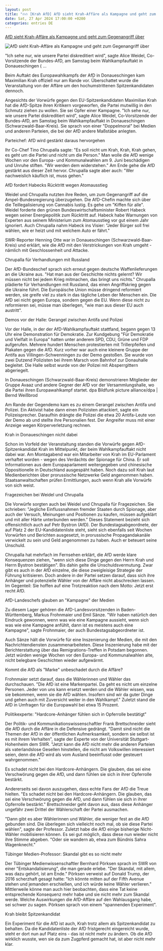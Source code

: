 ```yaml
---
layout: post
title: "🔥🔥 [Krah AfD] AfD sieht Krah-Affäre als Kampagne und geht zum Gegenangriff über"
date: Sat, 27 Apr 2024 17:00:00 +0200
categories: entries DE
---
```

[AfD sieht Krah-Affäre als Kampagne und geht zum Gegenangriff über](https://www.swr.de/swraktuell/baden-wuerttemberg/eu-wahlkampf-krah-afd-100.html)

![AfD sieht Krah-Affäre als Kampagne und geht zum Gegenangriff über](https://www.swr.de/swraktuell/baden-wuerttemberg/1714233942020%2Cafd-parteitag-donaueschingen-100~_v-16x9@2dL_-6c42aff4e68b43c7868c3240d3ebfa29867457da.jpg)

"Ich sehe nur, wie unsere Partei diskreditiert wird", sagte Alice Weidel, Co-Vorsitzende der Bundes-AfD, am Samstag beim Wahlkampfauftakt in Donaueschingen ( ...

Beim Auftakt des Europawahlkampfs der AfD in Donaueschingen kam Maximilian Krah offiziell nur am Rande vor. Überschattet wurde die Veranstaltung von der Affäre um den hochumstrittenen Spitzenkandidaten dennoch.

Angesichts der Vorwürfe gegen den EU-Spitzenkandidaten Maximilian Krah hat die AfD-Spitze ihren Kritikern vorgeworfen, die Partei mutwillig in den Schmutz ziehen zu wollen. Sie sei Opfer einer Kampagne. "Ich sehe nur, wie unsere Partei diskreditiert wird", sagte Alice Weidel, Co-Vorsitzende der Bundes-AfD, am Samstag beim Wahlkampfauftakt in Donaueschingen (Schwarzwald-Baar-Kreis). Sie sprach von einer "Doppelmoral" bei Medien und anderen Parteien, die bei der AfD andere Maßstäbe anlegten.

Parteichef: AfD wird gestärkt daraus hervorgehen

Ihr Co-Chef Tino Chrupalla sagte: "Es soll nicht um Krah, Krah, Krah gehen, es geht um die Partei und nicht um die Person." Man wolle die AfD wenige Wochen vor den Europa- und Kommunalwahlen am 9. Juni beschädigen und Unruhe stiften. "Wir werden dem widerstehen." Am Ende gehe die AfD gestärkt aus dieser Zeit hervor. Chrupalla sagte aber auch: "Wer nachweislich käuflich ist, muss gehen."

AfD fordert Habecks Rücktritt wegen Atomausstieg

Weidel und Chrupalla nutzten ihre Reden, um zum Gegenangriff auf die Ampel-Bundesregierung überzugehen. Die AfD-Chefin machte sich über die Teillegalisierung von Cannabis lustig. Es gehe um "Kiffen für alle". Weidel forderte den grünen Bundeswirtschaftsminister Robert Habeck wegen seiner Energiepolitik zum Rücktritt auf. Habeck habe Warnungen von Experten aus seinem Ministerium zum Atomausstieg vor gut einem Jahr ignoriert. Auch Chrupalla nahm Habeck ins Visier: "Jeder Bürger soll frei wählen, wie er heizt und mit welchem Auto er fährt."

SWR-Reporter Henning Otte war in Donaueschingen (Schwarzwald-Baar-Kreis) und erklärt, wie die AfD mit den Verstrickungen von Krah umgeht - nämlich mit Geschlossenheit und Attacke.

Chrupalla für Verhandlungen mit Russland

Der AfD-Bundeschef sprach sich erneut gegen deutsche Waffenlieferungen an die Ukraine aus. "Hat man aus der Geschichte nichts gelernt? Wir müssen nicht bei jedem Krieg mitmachen, das bringt uns nichts." Chrupalla plädierte für Verhandlungen mit Russland, das einen Angriffskrieg gegen die Ukraine führt. Die Europäische Union müsse dringend reformiert werden, sie greife viel zu stark in das tägliche Leben der Menschen ein. Die AfD sei nicht gegen Europa, sondern gegen die EU. Wenn diese nicht zu reformieren sei, müsse man überlegen, "wie man aus dieser EU auch austritt".

Demos vor der Halle: Gerangel zwischen Antifa und Polizei

Vor der Halle, in der der AfD-Wahlkampfauftakt stattfand, begann gegen 13 Uhr eine Demonstration für Demokratie. Zur Kundgebung "Für Demokratie und Vielfalt in Europa" hatten unter anderem SPD, CDU, Grüne und FDP aufgerufen. Mehrere hundert Menschen protestierten mit Trillerpfeifen und Plakaten gegen die AfD. Kurz vorher war auch eine kleinere Gruppe der Antifa aus Villingen-Schwenningen zu der Demo gestoßen. Sie wurde von zwei Dutzend Polizisten bei ihrem Marsch vom Bahnhof zur Donauhalle begleitet. Die Halle selbst wurde von der Polizei mit Absperrgittern abgeriegelt.

In Donaueschingen (Schwarzwald-Baar-Kreis) demonstrieren Mitglieder der Gruppe Avaaz und andere Gegner der AfD vor der Versammlungshalle, wo die Partei ihren Europawahlkampf startet. dpa Bildfunk picture alliance/dpa | Bernd Weißbrod

Am Rande der Gegendemo kam es zu einem Gerangel zwischen Antifa und Polizei. Ein Aktivist habe dann einen Polizisten attackiert, sagte ein Polizeisprecher. Daraufhin drängte die Polizei die etwa 20 Antifa-Leute von der Demo ab und stellte ihre Personalien fest. Der Angreifer muss mit einer Anzeige wegen Körperverletzung rechnen.

Krah in Donaueschingen nicht dabei

Schon im Vorfeld der Veranstaltung standen die Vorwürfe gegen AfD-Spitzenkandidat Krah im Mittelpunkt, der beim Wahlkampfauftakt nicht dabei war. Am Montagabend war ein Mitarbeiter von Krah im EU-Parlament verhaftet worden - wegen des Verdachts der Spionage für China. Er soll Informationen aus dem Europaparlament weitergegeben und chinesische Oppositionelle in Deutschland ausgespäht haben. Noch dazu soll Krah laut Medienberichten über prorussische Netzwerke Geld angenommen haben. Staatsanwaltschaften prüfen Ermittlungen, auch wenn Krah alle Vorwürfe von sich weist.

Fragezeichen bei Weidel und Chrupalla

Die Vorwürfe sorgten auch bei Weidel und Chrupalla für Fragezeichen. Sie schrieben: "Jegliche Einflussnahmen fremder Staaten durch Spionage, aber auch der Versuch, Meinungen und Positionen zu kaufen, müssen aufgeklärt und mit aller Härte unterbunden werden." Dieses Statement bezieht sich offensichtlich auch auf Petr Bystron (AfD). Der Bundestagsabgeordnete, der auf Platz 2 der EU-Kandidatenliste steht, sieht sich ebenfalls seit Wochen Vorwürfen und Berichten ausgesetzt, in prorussische Propagandakanäle verwickelt zu sein und Geld angenommen zu haben. Auch er beteuert seine Unschuld.

Chrupalla hat mehrfach im Fernsehen erklärt, die AfD werde klare Konsequenzen ziehen, "wenn sich diese Dinge gegen den Herrn Krah und Herrn Bystron bestätigen". Bis dahin gelte die Unschuldsvermutung. Zwar gibt es auch in der AfD einzelne, die diese zweigleisige Strategie der Führung kritisieren. Doch andere in der Partei setzen darauf, dass sich ihre Anhänger und potenzielle Wähler von der Affäre nicht abschrecken lassen. Im Gegenteil: Sie hoffen auf eine Trotzreaktion nach dem Motto: Jetzt erst recht AfD.

AfD-Landeschefs glauben an "Kampagne" der Medien

Zu diesem Lager gehören die AfD-Landesvorsitzenden in Baden-Württemberg, Markus Frohnmaier und Emil Sänze. "Wir haben natürlich den Eindruck gewonnen, wenn was wie eine Kampagne aussieht, wenn sich was wie eine Kampagne anfühlt, dann ist es meistens auch eine Kampagne", sagte Frohnmaier, der auch Bundestagsabgeordneter ist.

Auch Sänze hält die Vorwürfe für eine Inszenierung der Medien, die mit den Nachrichtendiensten zusammenarbeiteten. Diese Inszenierung habe mit der Berichterstattung über das Remigrations-Treffen in Potsdam begonnen. Jetzt würden wenige Wochen vor den Europa- und Kommunalwahlen alte, nicht belegbare Geschichten wieder aufgewärmt.

Kommt die AfD als "Marke" unbeschadet durch die Affäre?

Frohnmaier setzt darauf, dass die Wählerinnen und Wähler das durchschauen. "Die AfD ist eine Markenpartei. Da geht es nicht um einzelne Personen. Jeder von uns kann ersetzt werden und die Wähler wissen, was sie bekommen, wenn sie die AfD wählen. Insofern sind wir da guter Dinge und gehen auch mit Zuversicht weiter in den Wahlkampf." Zuletzt stand die AfD in Umfragen für die Europawahl bei etwa 15 Prozent.

Politikexperte: "Hardcore-Anhänger fühlen sich in Opferrolle bestätigt"

Der Politik- und Kommunikationswissenschaftler Frank Brettschneider sieht die AfD durch die Affäre in die Defensive gedrängt. "Damit sind nicht die Themen der AfD in der öffentlichen Aufmerksamkeit, sondern sie selbst ist es mit ihrem Verhalten", sagte der Experte von der Universität Stuttgart-Hohenheim dem SWR. "Jetzt kann die AfD nicht mehr die anderen Parteien als vaterlandslose Gesellen hinstellen, die nicht am Volkswillen interessiert seien, denn die AfD wird als vom Ausland beeinflusst oder gesteuert wahrgenommen."

Es schadet nicht bei den Hardcore-Anhängern. Die glauben, das sei eine Verschwörung gegen die AfD, und dann fühlen sie sich in ihrer Opferrolle bestärkt.

Andererseits sei davon auszugehen, dass echte Fans der AfD die Treue hielten. "Es schadet nicht bei den Hardcore-Anhängern. Die glauben, das sei eine Verschwörung gegen die AfD, und dann fühlen sie sich in ihrer Opferrolle bestärkt." Brettschneider geht davon aus, dass diese Anhänger ungefähr zwei Drittel der Wählerschaft der Partei ausmachen.

"Dann gibt es aber Wählerinnen und Wähler, die weniger fest an die AfD gebunden sind. Die überlegen sich vielleicht noch mal, ob sie diese Partei wählen", sagte der Professor. Zuletzt habe die AfD einige bisherige Nicht-Wähler mobilisieren können. Es sei gut möglich, dass diese nun wieder nicht ihre Stimme abgeben. "Oder sie wandern ab, etwa zum Bündnis Sahra Wagenknecht."

Tübinger Medien-Professor: Skandal gibt es so nicht mehr

Der Tübinger Medienwissenschaftler Bernhard Pörksen sprach im SWR von einer "Entskandalisierung", die man gerade erlebe. "Der Skandal, mit allem, was dazu gehört, ist am Ende." Pörksen verweist auf Donald Trump, der 2016 scherzhaft gesagt hatte: "Ich könnte mitten auf der Fifth Avenue stehen und jemanden erschießen, und ich würde keine Wähler verlieren." Mittlerweile könne man auch hier beobachten, dass eine Tat keine entsprechende Konsequenz mehr habe und sie nicht mehr zum Skandal werde. Welche Auswirkungen die AfD-Affäre auf den Wahlausgang habe, sei schwer zu sagen. Pörksen sprach von einem "spannenden Experiment".

Krah bleibt Spitzenkandidat

Ein Experiment für die AfD ist auch, Krah trotz allem als Spitzenkandidat zu behalten. Da die Kandidatenliste der AfD fristgerecht eingereicht wurde, steht er dort nun auf Platz eins - das ist nicht mehr zu ändern. Ob die AfD wirklich wusste, wen sie da zum Zugpferd gemacht hat, ist aber nicht mehr klar.

